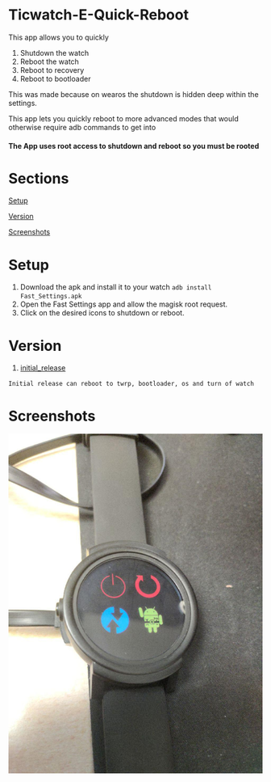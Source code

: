 # Ticwatch-E-Quick-Reboot

This app allows you to quickly
1. Shutdown the watch
2. Reboot the watch
3. Reboot to recovery
4. Reboot to bootloader

This was made because on wearos the shutdown is hidden deep within the settings.

This app lets you quickly reboot to more advanced modes that would otherwise require adb commands to get into

#### The App uses root access to shutdown and reboot so you must be rooted

# Sections
[Setup](#setup)

[Version](#version)

[Screenshots](#screenshots)

# Setup 
1. Download the apk and install it to your watch `adb install Fast_Settings.apk`
2. Open the Fast Settings app and allow the magisk root request.
3. Click on the desired icons to shutdown or reboot.


# Version
1. [initial_release](https://github.com/ArtiomSu/Ticwatch-E-Quick-Reboot/releases/tag/1)
```
Initial release can reboot to twrp, bootloader, os and turn of watch
```
# Screenshots
![screenshot 1](https://github.com/ArtiomSu/Ticwatch-E-Quick-Reboot/blob/master/.screenshots/0.jpg)
